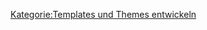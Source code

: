 
[Kategorie:Templates und Themes entwickeln](export_de/Kategorie:Templates_und_Themes_entwickeln.md)